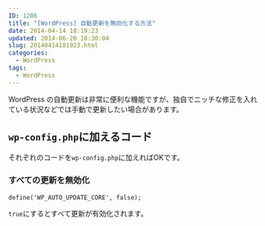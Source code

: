 ```yaml
---
ID: 1206
title: "[WordPress] 自動更新を無効化する方法"
date: 2014-04-14 18:19:23
updated: 2014-06-20 10:30:04
slug: 20140414181923.html
categories:
  - WordPress
tags:
  - WordPress
---
```


WordPress の自動更新は非常に便利な機能ですが、独自でニッチな修正を入れている状況などでは手動で更新したい場合があります。

<!--more-->
<h2><code>wp-config.php</code>に加えるコード</h2>
それぞれのコードを<code>wp-config.php</code>に加えればOKです。

<h3>すべての更新を無効化</h3>
<pre class="language-php"><code>define('WP_AUTO_UPDATE_CORE', false);</code></pre>
<code>true</code>にするとすべて更新が有効化されます。
